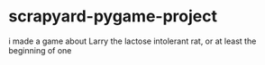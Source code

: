 # scrapyard-pygame-project
i made a game about Larry the lactose intolerant rat, or at least the beginning of one
